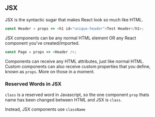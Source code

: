 ## JSX

JSX is the syntactic sugar that makes React look so much like HTML.

```js
const Header = props => <h1 id="unique-header">Test Header</h1>;
```

JSX components can be any normal HTML element OR any React component you've created/imported.

```js
const Page = props => <Header />;
```

Components can receive any HTML attributes, just like normal HTML. Custom components can also receive custom properties that you define, known as `props`. More on those in a moment.

### Reserved Words in JSX

`class` is a reserved word in Javascript, so the one component `prop` thats name has been changed between HTML and JSX is `class`.

Instead, JSX components use `className`